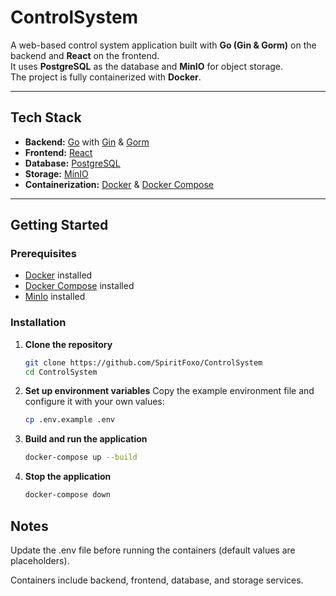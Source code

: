 # ControlSystem

A web-based control system application built with **Go (Gin & Gorm)** on the backend and **React** on the frontend.  
It uses **PostgreSQL** as the database and **MinIO** for object storage.  
The project is fully containerized with **Docker**.

---

##  Tech Stack

- **Backend:** [Go](https://go.dev/) with [Gin](https://gin-gonic.com/) & [Gorm](https://gorm.io/)  
- **Frontend:** [React](https://react.dev/)  
- **Database:** [PostgreSQL](https://www.postgresql.org/)  
- **Storage:** [MinIO](https://min.io/)  
- **Containerization:** [Docker](https://www.docker.com/) & [Docker Compose](https://docs.docker.com/compose/)  

---

## Getting Started

### Prerequisites
- [Docker](https://www.docker.com/get-started) installed  
- [Docker Compose](https://docs.docker.com/compose/) installed
- [MinIo](https://docs.min.io/community/minio-object-store/operations/deployments/installation.html) installed

### Installation

1. **Clone the repository**
   ```bash
   git clone https://github.com/SpiritFoxo/ControlSystem
   cd ControlSystem
   ```
2. **Set up environment variables**
Copy the example environment file and configure it with your own values:
   ```bash
   cp .env.example .env
   ```
3. **Build and run the application**
   ```bash
   docker-compose up --build
   ```

4. **Stop the application**
   ```bash
   docker-compose down
   ```

## Notes
Update the .env file before running the containers (default values are placeholders).

Containers include backend, frontend, database, and storage services.
